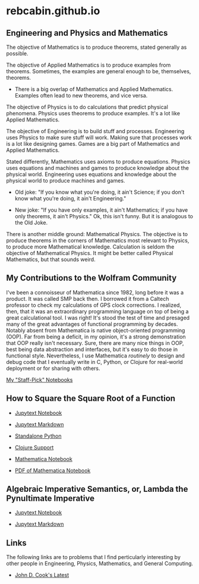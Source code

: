# rebcabin.github.io

## Engineering and Physics and Mathematics

The objective of Mathematics is to produce theorems, stated generally as possible. 

The objective of Applied Mathematics is to produce examples from theorems. Sometimes, the examples are general enough to be, themselves, theorems.

- There is a big overlap of Mathematics and Applied Mathematics. Examples often lead to new theorems, and vice versa.

The objective of Physics is to do calculations that predict physical phenomena. Physics uses theorems to produce examples. It's a lot like Applied Mathematics. 

The objective of Engineering is to build stuff and processes. Engineering uses Physics to make sure stuff will work. Making sure that processes work is a lot like designing games. Games are a big part of Mathematics and Applied Mathematics.

Stated differently, Mathematics uses axioms to produce equations. Physics uses equations and machines and games to produce knowledge about the physical world. Engineering uses equations and knowledge about the physical world to produce machines and games. 

- Old joke: "If you know what you're doing, it ain't Science; if you don't know what you're doing, it ain't Engineering."

- New joke: "If you have only examples, it ain't Mathematics; if you have only theorems, it ain't Physics." Ok, this isn't funny. But it is analogous to the Old Joke.

There is another middle ground: Mathematical Physics. The objective is to produce theorems in the corners of Mathematics most relevant to Physics, to produce more Mathematical knowledge. Calculation is seldom the objective of Mathematical Physics. It might be better called Physical Mathematics, but that sounds weird.

## My Contributions to the Wolfram Community

I've been a connoisseur of Mathematica since 1982, long before it was a product. It was called SMP back then. I borrowed it from a Caltech professor to check my calculations of GPS clock corrections. I realized, then, that it was an extraordinary programming language on top of being a great calculational tool. I was right! It's stood the test of time and presaged many of the great advantages of functional programming by decades. Notably absent from Mathematica is native object-oriented programming (OOP). Far from being a deficit, in my opinion, it's a strong demonstration that OOP really isn't necessary. Sure, there are many nice things in OOP, best being data abstraction and interfaces, but it's easy to do those in functional style. Nevertheless, I use Mathematica _routinely_ to design and debug code that I eventually write in C, Python, or Clojure for real-world deployment or for sharing with others.

[My "Staff-Pick" Notebooks](https://community.wolfram.com/web/bcbeckman/home?p_p_id=user_WAR_userportlet&p_p_lifecycle=0&p_p_state=normal&p_p_mode=view&p_p_col_id=column-1&p_p_col_count=1&tabs1=Profile)

## How to Square the Square Root of a Function

- [Jupytext Notebook](https://github.com/rebcabin/rebcabin.github.io/blob/main/PythonYCombinators.ipynb)

- [Jupytext Markdown](https://github.com/rebcabin/rebcabin.github.io/blob/main/PythonYCombinators.md)

- [Standalone Python](https://github.com/rebcabin/rebcabin.github.io/blob/main/main.py)

- [Clojure Support](https://github.com/rebcabin/rebcabin.github.io/blob/main/curried-python)

- [Mathematica Notebook](https://github.com/rebcabin/rebcabin.github.io/blob/main/YCombinator005.nb)

- [PDF of Mathematica Notebook](https://github.com/rebcabin/rebcabin.github.io/blob/main/YCombinator005.pdf)

## Algebraic Imperative Semantics, or, Lambda the Pynultimate Imperative

- [Jupytext Notebook](https://github.com/rebcabin/rebcabin.github.io/blob/main/AlgImperSem009.ipynb)

- [Jupytext Markdown](https://github.com/rebcabin/rebcabin.github.io/blob/main/AlgImperSem009.md)

## Links

The following links are to problems that I find perticularly interesting by other people in Engineering, Physics, Mathematics, and General Computing.

- [John D. Cook's Latest](https://www.johndcook.com/blog/expert-hipaa-deidentification/)
